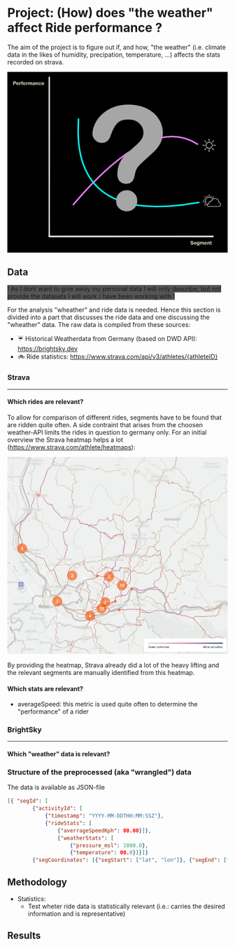 # Project: (How) does "the weather" affect Ride performance ?
The aim of the project is to figure out if, and how, "the weather" (i.e. climate data in the likes of humidity, precipation, temperature, ...) affects the stats recorded on strava.

<img
  src="./ProjectIdea.png"
  alt="Coordinate system showing a pinkish and a greenish line. The lines are annotated with weather icons"
  style="display: inline-block; margin: 0 auto; max-width: 200">


## Data
<span style="background-color: #555555">! As I dont want to give away my personal data I will only describe, but not provide the datasets I will work / have been working with !</span> 

For the analysis "wheather" and ride data is needed. Hence this section is divided into a part that discusses the ride data and one discussing the "wheather" data. The raw data is compiled from these sources:

* ☔ Historical Weatherdata from Germany (based on DWD API): https://brightsky.dev
* 🚲 Ride statistics: https://www.strava.com/api/v3/athletes/{athleteID}


### Strava
---
#### Which rides are relevant?
To allow for comparison of different rides, segments have to be found that are ridden quite often. A side contraint that arises from the choosen weather-API limits the rides in question to germany only. For an initial overview the Strava heatmap helps a lot (https://www.strava.com/athlete/heatmaps):

<img
  src="./Heatmap.png"
  alt="Strava heatmap"
  style="display: inline-block; margin: 0 auto; max-width: 200">

By providing the heatmap, Strava already did a lot of the heavy lifting and the relevant segments are manually identified from this heatmap.

#### Which stats are relevant?
- averageSpeed: this metric is used quite often to determine the "performance" of a rider

### BrightSky
---
#### Which "weather" data is relevant?

### Structure of the preprocessed (aka "wrangled") data
The data is available as JSON-file
```json
[{ "segId": [
        {"activityId": [
            {"timestamp": "YYYY-MM-DDTHH:MM:SSZ"}, 
            {"rideStats": [
                {"averrageSpeedKph": 00.00}]}, 
                {"weatherStats": [
                    {"pressure_msl": 1000.0}, 
                    {"temperature": 00.0}]}]} 
        {"segCoordinates": [{"segStart": ["lat", "lon"]}, {"segEnd": ["lat", "lon"]}]}], }]
```
## Methodology
* Statistics:
  * Test wheter ride data is statistically relevant (i.e.: carries the desired information and is representative)
## Results

